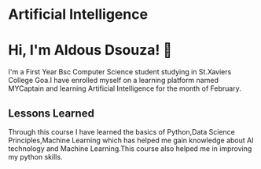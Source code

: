# Artificial Intelligence



# Hi, I'm Aldous Dsouza! 👋


I'm a First Year Bsc Computer Science student studying in St.Xaviers College Goa.I have enrolled myself on a learning platform named MYCaptain and learning Artificial Intelligence for the month of February.


## Lessons Learned 
Through this course I have learned the basics of Python,Data Science Principles,Machine Learning which has helped me gain knowledge about AI technology and Machine Learning.This course also helped me in improving my python skills.
